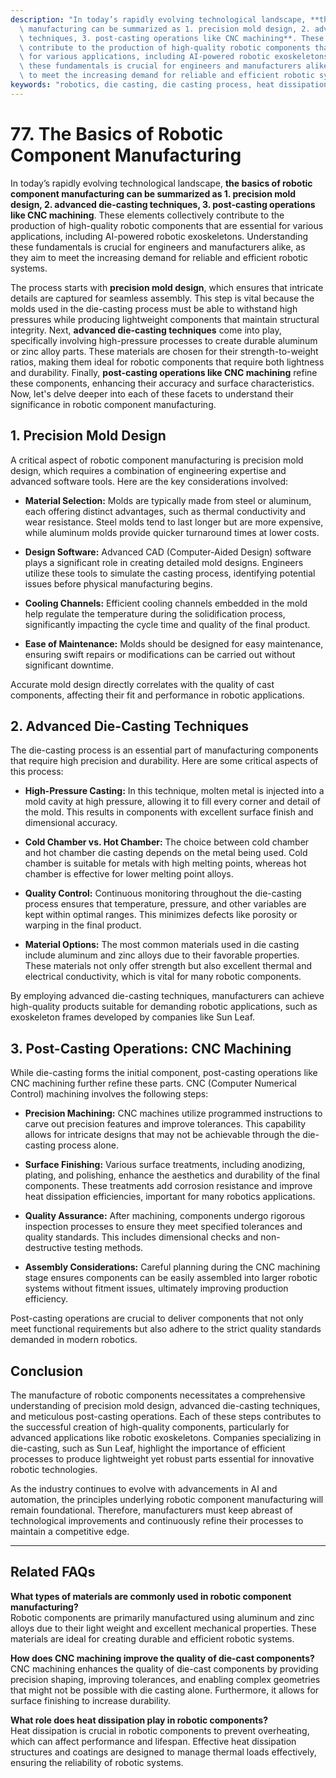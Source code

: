 ```yaml
---
description: "In today’s rapidly evolving technological landscape, **the basics of robotic component\
  \ manufacturing can be summarized as 1. precision mold design, 2. advanced die-casting\
  \ techniques, 3. post-casting operations like CNC machining**. These elements collectively\
  \ contribute to the production of high-quality robotic components that are essential\
  \ for various applications, including AI-powered robotic exoskeletons. Understanding\
  \ these fundamentals is crucial for engineers and manufacturers alike, as they aim\
  \ to meet the increasing demand for reliable and efficient robotic systems."
keywords: "robotics, die casting, die casting process, heat dissipation efficiency"
---
```

# 77. The Basics of Robotic Component Manufacturing  

In today’s rapidly evolving technological landscape, **the basics of robotic component manufacturing can be summarized as 1. precision mold design, 2. advanced die-casting techniques, 3. post-casting operations like CNC machining**. These elements collectively contribute to the production of high-quality robotic components that are essential for various applications, including AI-powered robotic exoskeletons. Understanding these fundamentals is crucial for engineers and manufacturers alike, as they aim to meet the increasing demand for reliable and efficient robotic systems.

The process starts with **precision mold design**, which ensures that intricate details are captured for seamless assembly. This step is vital because the molds used in the die-casting process must be able to withstand high pressures while producing lightweight components that maintain structural integrity. Next, **advanced die-casting techniques** come into play, specifically involving high-pressure processes to create durable aluminum or zinc alloy parts. These materials are chosen for their strength-to-weight ratios, making them ideal for robotic components that require both lightness and durability. Finally, **post-casting operations like CNC machining** refine these components, enhancing their accuracy and surface characteristics. Now, let's delve deeper into each of these facets to understand their significance in robotic component manufacturing.

## **1. Precision Mold Design**

A critical aspect of robotic component manufacturing is precision mold design, which requires a combination of engineering expertise and advanced software tools. Here are the key considerations involved:

- **Material Selection:** Molds are typically made from steel or aluminum, each offering distinct advantages, such as thermal conductivity and wear resistance. Steel molds tend to last longer but are more expensive, while aluminum molds provide quicker turnaround times at lower costs.
  
- **Design Software:** Advanced CAD (Computer-Aided Design) software plays a significant role in creating detailed mold designs. Engineers utilize these tools to simulate the casting process, identifying potential issues before physical manufacturing begins.

- **Cooling Channels:** Efficient cooling channels embedded in the mold help regulate the temperature during the solidification process, significantly impacting the cycle time and quality of the final product.

- **Ease of Maintenance:** Molds should be designed for easy maintenance, ensuring swift repairs or modifications can be carried out without significant downtime.

Accurate mold design directly correlates with the quality of cast components, affecting their fit and performance in robotic applications. 

## **2. Advanced Die-Casting Techniques**

The die-casting process is an essential part of manufacturing components that require high precision and durability. Here are some critical aspects of this process:

- **High-Pressure Casting:** In this technique, molten metal is injected into a mold cavity at high pressure, allowing it to fill every corner and detail of the mold. This results in components with excellent surface finish and dimensional accuracy.

- **Cold Chamber vs. Hot Chamber:** The choice between cold chamber and hot chamber die casting depends on the metal being used. Cold chamber is suitable for metals with high melting points, whereas hot chamber is effective for lower melting point alloys.

- **Quality Control:** Continuous monitoring throughout the die-casting process ensures that temperature, pressure, and other variables are kept within optimal ranges. This minimizes defects like porosity or warping in the final product.

- **Material Options:** The most common materials used in die casting include aluminum and zinc alloys due to their favorable properties. These materials not only offer strength but also excellent thermal and electrical conductivity, which is vital for many robotic components.

By employing advanced die-casting techniques, manufacturers can achieve high-quality products suitable for demanding robotic applications, such as exoskeleton frames developed by companies like Sun Leaf.

## **3. Post-Casting Operations: CNC Machining**

While die-casting forms the initial component, post-casting operations like CNC machining further refine these parts. CNC (Computer Numerical Control) machining involves the following steps:

- **Precision Machining:** CNC machines utilize programmed instructions to carve out precision features and improve tolerances. This capability allows for intricate designs that may not be achievable through the die-casting process alone.

- **Surface Finishing:** Various surface treatments, including anodizing, plating, and polishing, enhance the aesthetics and durability of the final components. These treatments add corrosion resistance and improve heat dissipation efficiencies, important for many robotics applications.

- **Quality Assurance:** After machining, components undergo rigorous inspection processes to ensure they meet specified tolerances and quality standards. This includes dimensional checks and non-destructive testing methods.

- **Assembly Considerations:** Careful planning during the CNC machining stage ensures components can be easily assembled into larger robotic systems without fitment issues, ultimately improving production efficiency.

Post-casting operations are crucial to deliver components that not only meet functional requirements but also adhere to the strict quality standards demanded in modern robotics.

## **Conclusion**

The manufacture of robotic components necessitates a comprehensive understanding of precision mold design, advanced die-casting techniques, and meticulous post-casting operations. Each of these steps contributes to the successful creation of high-quality components, particularly for advanced applications like robotic exoskeletons. Companies specializing in die-casting, such as Sun Leaf, highlight the importance of efficient processes to produce lightweight yet robust parts essential for innovative robotic technologies.

As the industry continues to evolve with advancements in AI and automation, the principles underlying robotic component manufacturing will remain foundational. Therefore, manufacturers must keep abreast of technological improvements and continuously refine their processes to maintain a competitive edge.

---

## **Related FAQs**

**What types of materials are commonly used in robotic component manufacturing?**  
Robotic components are primarily manufactured using aluminum and zinc alloys due to their light weight and excellent mechanical properties. These materials are ideal for creating durable and efficient robotic systems.

**How does CNC machining improve the quality of die-cast components?**  
CNC machining enhances the quality of die-cast components by providing precision shaping, improving tolerances, and enabling complex geometries that might not be possible with die casting alone. Furthermore, it allows for surface finishing to increase durability.

**What role does heat dissipation play in robotic components?**  
Heat dissipation is crucial in robotic components to prevent overheating, which can affect performance and lifespan. Effective heat dissipation structures and coatings are designed to manage thermal loads effectively, ensuring the reliability of robotic systems.
